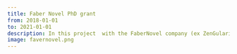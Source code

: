 ```yaml
---
title: Faber Novel PhD grant
from: 2018-01-01
to: 2021-01-01
description: In this project  with the FaberNovel company (ex ZenGularity) we investigate the abstraction to facilitate the developmennt of hypermedia API
image: favernovel.png
---
```

